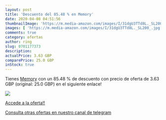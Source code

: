 ```yaml
---
layout: post
title: 'Descuento del 85.48 % en Memory'
date: 2020-04-08 04:51:56
thumbnailImage: 'https://m.media-amazon.com/images/I/31dgU3TTd8L._SL200_.jpg'
images: [ 'https://m.media-amazon.com/images/I/31dgU3TTd8L._SL200_.jpg' ]
comments: true
category: ofertas
author: ring
slug: 0701177373
description:
actualPrice: 3.63 GBP
comparePrice: 25.0 GBP
inStock: true
---
```


Tienes [Memory](https://www.amazon.co.uk/dp/0701177373/?tag=redken01-21) con un 85.48 % de descuento con precio de oferta de 3.63 GBP (original: 25.0 GBP) en el siguiente enlace!

[![](https://m.media-amazon.com/images/I/31dgU3TTd8L._SL200_.jpg)](https://www.amazon.co.uk/dp/0701177373/?tag=redken01-21)

[Accede a la oferta!!](https://www.amazon.co.uk/dp/0701177373/?tag=redken01-21)

[Consulta otras ofertas en nuestro canal de telegram](https://t.me/s/ofertas25)
